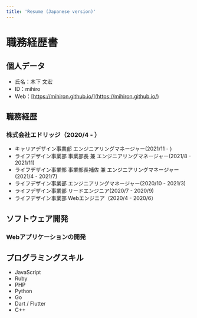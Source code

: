 ```yaml
---
title: 'Resume (Japanese version)'
---
```


# 職務経歴書

## 個人データ

- 氏名：木下 文宏
- ID：mihiro
- Web：[https://mihiron.github.io/](https://mihiron.github.io/)

## 職務経歴

### 株式会社エドリッジ（2020/4 - ）

- キャリアデザイン事業部 エンジニアリングマネージャー(2021/11 - )
- ライフデザイン事業部 事業部長 兼 エンジニアリングマネージャー(2021/8 - 2021/11)
- ライフデザイン事業部 事業部長補佐 兼 エンジニアリングマネージャー(2021/4 - 2021/7)
- ライフデザイン事業部 エンジニアリングマネージャー(2020/10 - 2021/3)
- ライフデザイン事業部 リードエンジニア(2020/7 - 2020/9)
- ライフデザイン事業部 Webエンジニア（2020/4 - 2020/6）

## ソフトウェア開発

### Webアプリケーションの開発


## プログラミングスキル

- JavaScript
- Ruby
- PHP
- Python
- Go
- Dart / Flutter
- C++